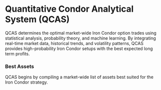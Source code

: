 # Quantitative Condor Analytical System (QCAS)
QCAS determines the optimal market-wide Iron Condor option trades using statistical analysis, probability theory, and machine learning. By integrating real-time market data, historical trends, and volatility patterns, QCAS provides high-probability Iron Condor setups with the best expected long term profits. 

### Best Assets
QCAS begins by compiling a market-wide list of assets best suited for the Iron Condor strategy.
